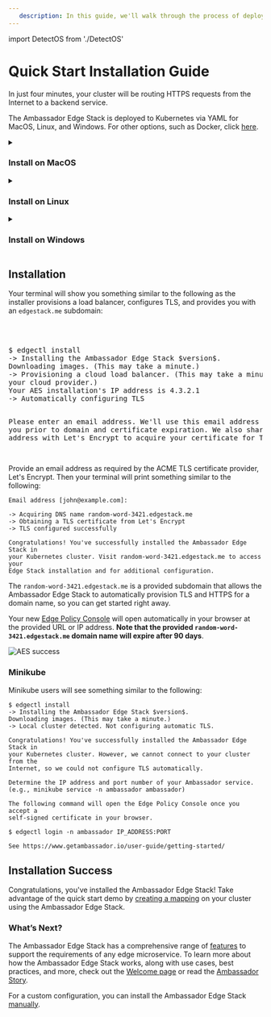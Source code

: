 ```yaml
---
   description: In this guide, we'll walk through the process of deploying Ambassador Edge Stack in Kubernetes for ingress routing.
---
```


import DetectOS from './DetectOS'

<DetectOS/>

# Quick Start Installation Guide

In just four minutes, your cluster will be routing HTTPS requests from the
Internet to a backend service.

The Ambassador Edge Stack is deployed to Kubernetes via YAML for MacOS, Linux, and
Windows. For other options, such as Docker, click [here](/user-guide/install).

<details class="os-instructions" data-os="mac">
<summary class="heading">

### Install on MacOS

</summary>

1. Download the `edgectl` file [here](https://metriton.datawire.io/downloads/darwin/edgectl) or download it with a curl command:

    ```shell
    sudo curl -fL https://metriton.datawire.io/downloads/darwin/edgectl -o /usr/local/bin/edgectl && sudo chmod a+X /usr/local/bin/edgectl
    ```

    If you decide to download the file, you may encounter a security block. To change this:
    * Go to **System Preferences > Security & Privacy > General**.
    * Click the **Open Anyway** button.
    * On the new dialog, click the **Open** button.

2. Run the installer with `./edgectl install`

</details>

<details class="os-instructions" data-os="linux">
<summary class="heading">

### Install on Linux

</summary>

1. Download the `edgectl` file
   [here](https://metriton.datawire.io/downloads/linux/edgectl) or download it with a curl
   command:

    ```shell
    sudo curl -fL https://metriton.datawire.io/downloads/linux/edgectl -o /usr/local/bin/edgectl && sudo chmod a+x /usr/local/bin/edgectl
    ```
2. Run the installer with `./edgectl install`

</details>

<details class="os-instructions" data-os="windows">
<summary class="heading">

### Install on Windows

</summary>

1. Download the `edgectl` file
   [here](https://metriton.datawire.io/downloads/windows/edgectl.exe).
2. Run the installer with `edgectl.exe install`

</details>

## Installation

Your terminal will show you something similar to the following as the installer provisions
a load balancer, configures TLS, and provides you with an `edgestack.me` subdomain:

<div class="styles-module--CodeBlock--1UB4s">
  <pre class="language-">
    <div class="token-line">
      <span class="token plain">
$ <span class="edgectlInstall">edgectl install</span>
-> Installing the Ambassador Edge Stack $version$.
Downloading images. (This may take a minute.)
-> Provisioning a cloud load balancer. (This may take a minute, depending on
your cloud provider.)
Your AES installation's IP address is 4.3.2.1
-> Automatically configuring TLS
 
Please enter an email address. We'll use this email address to notify you prior
to domain and certificate expiration. We also share this email address with
Let's Encrypt to acquire your certificate for TLS.
      </span>
    </div>
  </pre>
</div>

Provide an email address as required by the ACME TLS certificate provider, Let's
Encrypt. Then your terminal will print something similar to the following:

```
Email address [john@example.com]:
 
-> Acquiring DNS name random-word-3421.edgestack.me
-> Obtaining a TLS certificate from Let's Encrypt
-> TLS configured successfully
 
Congratulations! You've successfully installed the Ambassador Edge Stack in
your Kubernetes cluster. Visit random-word-3421.edgestack.me to access your
Edge Stack installation and for additional configuration.
```

The `random-word-3421.edgestack.me` is a provided subdomain that allows the
Ambassador Edge Stack to automatically provision TLS and HTTPS for a domain
name, so you can get started right away.

Your new [Edge Policy Console](/about/edge-policy-console) will open
automatically in your browser at the provided URL or IP address. **Note that the
provided `random-word-3421.edgestack.me` domain name will expire after 90 days**.

![AES success](/../../doc-images/aes-success.png)

### Minikube

Minikube users will see something similar to the following:

```
$ edgectl install
-> Installing the Ambassador Edge Stack $version$.
Downloading images. (This may take a minute.)
-> Local cluster detected. Not configuring automatic TLS.
 
Congratulations! You've successfully installed the Ambassador Edge Stack in
your Kubernetes cluster. However, we cannot connect to your cluster from the
Internet, so we could not configure TLS automatically.
 
Determine the IP address and port number of your Ambassador service.
(e.g., minikube service -n ambassador ambassador)
 
The following command will open the Edge Policy Console once you accept a
self-signed certificate in your browser.
 
$ edgectl login -n ambassador IP_ADDRESS:PORT
 
See https://www.getambassador.io/user-guide/getting-started/
```

## Installation Success

Congratulations, you've installed the Ambassador Edge Stack! Take advantage of
the quick start demo by [creating a mapping](/user-guide/quickstart-demo) on
your cluster using the Ambassador Edge Stack.

### What’s Next?

The Ambassador Edge Stack has a comprehensive range of [features](/features/) to
support the requirements of any edge microservice. To learn more about how the
Ambassador Edge Stack works, along with use cases, best practices, and more,
check out the [Welcome page](/docs/) or read the [Ambassador
Story](/about/why-ambassador).

For a custom configuration, you can install the Ambassador Edge Stack [manually](/user-guide/manual-install).
